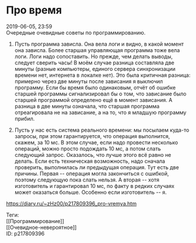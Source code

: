 Про время
==========

   
 2019-06-05, 23:59   
  Очередные очевидные советы по программированию.   
   
 1. Пусть программа зависла. Она вела логи и видно, в какой момент она зависла. Более старшая управляющая программа тоже вела логи. Логи надо сопоставить. Но прежде, чем делать выводы, следует сверить часы! В моём случае разница составляла две минуты (разные компьютеры, единого сервера синхронизации времени нет, интернета в локалке нет). Это была критичная разница: примерно через две минуты после зависания я выключил программу. Если бы время было одинаковым, отчёт об ошибке старшей программы сигнализировал бы о том, что зависание было старшей программой определено ещё в момент зависания. А разница в две минуты означала, что старшая программа отреагировала не на зависание, а на то, что я младшую программу прибил.   
   
 2. Пусть у нас есть система реального времени: мы посылаем куда-то запросы, при этом гарантируется, что операция выполнится, скажем, за 10 мс. В этом случае, если надо провести несколько операций, можно просто подождать 10 мс, а потом слать следующий запрос. Оказалось, что лучше этого всё равно не делать. Если есть техническая возможность, надо сначала проверить, выполнилась ли предыдущая операция. Тут есть две причины. Первая -- операция могла закончиться с ошибкой, поэтому следующую пока слать нельзя. А вторая -- хотя изготовитель и гарантировал 10 мс, по факту в редких случаях может оказаться больше. Особенно если изготовитель -- я.   
    
 <https://diary.ru/~zHz00/p217809396_pro-vremya.htm>   
   
 Теги:   
 [[Программирование]]   
 [[Очевидное-невероятное]]   
 ID: p217809396